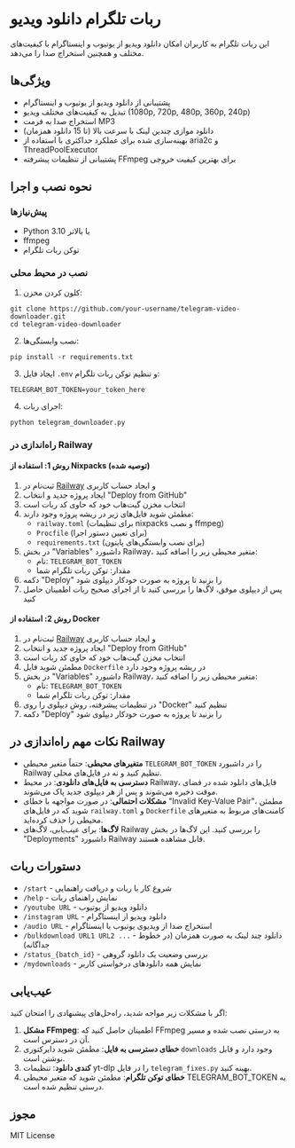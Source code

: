 # ربات تلگرام دانلود ویدیو

این ربات تلگرام به کاربران امکان دانلود ویدیو از یوتیوب و اینستاگرام با کیفیت‌های مختلف و همچنین استخراج صدا را می‌دهد.

## ویژگی‌ها

- پشتیبانی از دانلود ویدیو از یوتیوب و اینستاگرام
- تبدیل به کیفیت‌های مختلف ویدیو (1080p, 720p, 480p, 360p, 240p)
- استخراج صدا به فرمت MP3
- دانلود موازی چندین لینک با سرعت بالا (تا 15 دانلود همزمان)
- بهینه‌سازی شده برای عملکرد حداکثری با استفاده از aria2c و ThreadPoolExecutor
- پشتیبانی از تنظیمات پیشرفته FFmpeg برای بهترین کیفیت خروجی

## نحوه نصب و اجرا

### پیش‌نیازها

- Python 3.10 یا بالاتر
- ffmpeg
- توکن ربات تلگرام

### نصب در محیط محلی

1. کلون کردن مخزن:
```
git clone https://github.com/your-username/telegram-video-downloader.git
cd telegram-video-downloader
```

2. نصب وابستگی‌ها:
```
pip install -r requirements.txt
```

3. ایجاد فایل `.env` و تنظیم توکن ربات تلگرام:
```
TELEGRAM_BOT_TOKEN=your_token_here
```

4. اجرای ربات:
```
python telegram_downloader.py
```

### راه‌اندازی در Railway

#### روش 1: استفاده از Nixpacks (توصیه شده)

1. ثبت‌نام در [Railway](https://railway.app/) و ایجاد حساب کاربری
2. ایجاد پروژه جدید و انتخاب "Deploy from GitHub"
3. انتخاب مخزن گیت‌هاب خود که حاوی کد ربات است
4. مطمئن شوید فایل‌های زیر در ریشه پروژه وجود دارند:
   - `railway.toml` (برای تنظیمات nixpacks و نصب ffmpeg)
   - `Procfile` (برای تعیین دستور اجرا)
   - `requirements.txt` (برای نصب وابستگی‌های پایتون)
5. در بخش "Variables" داشبورد Railway، متغیر محیطی زیر را اضافه کنید:
   - نام: `TELEGRAM_BOT_TOKEN`
   - مقدار: توکن ربات تلگرام شما
6. دکمه "Deploy" را بزنید تا پروژه به صورت خودکار دیپلوی شود
7. پس از دیپلوی موفق، لاگ‌ها را بررسی کنید تا از اجرای صحیح ربات اطمینان حاصل کنید

#### روش 2: استفاده از Docker

1. ثبت‌نام در [Railway](https://railway.app/) و ایجاد حساب کاربری
2. ایجاد پروژه جدید و انتخاب "Deploy from GitHub"
3. انتخاب مخزن گیت‌هاب خود که حاوی کد ربات است
4. مطمئن شوید فایل `Dockerfile` در ریشه پروژه وجود دارد
5. در بخش "Variables" داشبورد Railway، متغیر محیطی زیر را اضافه کنید:
   - نام: `TELEGRAM_BOT_TOKEN`
   - مقدار: توکن ربات تلگرام شما
6. در تنظیمات پیشرفته، روش دیپلوی را روی "Docker" تنظیم کنید
7. دکمه "Deploy" را بزنید تا پروژه به صورت خودکار دیپلوی شود

## نکات مهم راه‌اندازی در Railway

- **متغیرهای محیطی**: حتماً متغیر محیطی `TELEGRAM_BOT_TOKEN` را در داشبورد Railway تنظیم کنید و نه در فایل‌های محلی. 
- **دسترسی به فایل‌های دانلودی**: در محیط Railway، فایل‌های دانلود شده در فضای موقت ذخیره می‌شوند و پس از هر دیپلوی جدید پاک می‌شوند.
- **مشکلات احتمالی**: در صورت مواجهه با خطای "Invalid Key-Value Pair"، مطمئن شوید که در فایل‌های `railway.toml` و `Dockerfile` کامنت‌های مربوط به متغیرهای محیطی را حذف کرده‌اید.
- **لاگ‌ها**: برای عیب‌یابی، لاگ‌های Railway را بررسی کنید. این لاگ‌ها در بخش "Deployments" داشبورد Railway قابل مشاهده هستند.

## دستورات ربات

- `/start` - شروع کار با ربات و دریافت راهنمایی
- `/help` - نمایش راهنمای ربات
- `/youtube URL` - دانلود ویدیو از یوتیوب
- `/instagram URL` - دانلود ویدیو از اینستاگرام
- `/audio URL` - استخراج صدا از ویدیوی یوتیوب یا اینستاگرام
- `/bulkdownload URL1 URL2 ...` - دانلود چند لینک به صورت همزمان (در خطوط جداگانه)
- `/status_{batch_id}` - بررسی وضعیت یک دانلود گروهی
- `/mydownloads` - نمایش همه دانلودهای درخواستی کاربر

## عیب‌یابی

اگر با مشکلات زیر مواجه شدید، راه‌حل‌های پیشنهادی را امتحان کنید:

1. **مشکل FFmpeg**: اطمینان حاصل کنید که FFmpeg به درستی نصب شده و مسیر آن در دسترس است.
2. **خطای دسترسی به فایل**: مطمئن شوید دایرکتوری `downloads` وجود دارد و قابل نوشتن است.
3. **کندی دانلود**: تنظیمات yt-dlp را در فایل `telegram_fixes.py` بهینه کنید.
4. **خطای توکن تلگرام**: مطمئن شوید که متغیر محیطی TELEGRAM_BOT_TOKEN به درستی تنظیم شده است.

## مجوز

MIT License